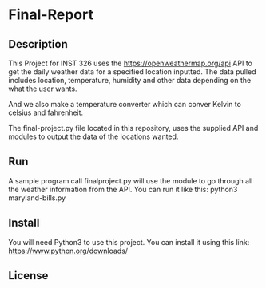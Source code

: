 # Final-Report

## Description

This Project for INST 326 uses the https://openweathermap.org/api API to get the daily weather data 
for a specified location inputted. The data pulled includes location, temperature,
humidity and other data depending on the what the user wants. 

And we also make a temperature converter which can conver Kelvin to celsius and fahrenheit. 

The final-project.py file located in this repository, uses the supplied API 
and modules to output the data of the locations wanted.

## Run
A sample program call finalproject.py will use the module to go through all the weather information from the API. You can run it like this:
    python3 maryland-bills.py


## Install

You will need Python3 to use this project. 
You can install it using this link: https://www.python.org/downloads/

## License

[Open WeatherMap API]: https://openweathermap.org/api
[key]: 219b74026949c164fc504f625a7b805c
